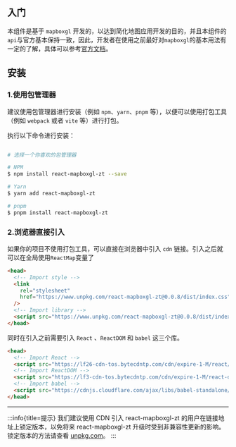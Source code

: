 ## 入门

本组件是基于 `mapboxgl` 开发的，以达到简化地图应用开发的目的，并且本组件的`api`与官方基本保持一致，因此，开发者在使用之前最好对`mapboxgl`的基本用法有一定的了解，具体可以参考[官方文档](https://docs.mapbox.com/mapbox-gl-js/api/)。

## 安装

### 1.使用包管理器

建议使用包管理器进行安装（例如 `npm`、`yarn`、`pnpm` 等），以便可以使用打包工具（例如 `webpack` 或者 `vite` 等）进行打包。

执行以下命令进行安装：

```bash

# 选择一个你喜欢的包管理器

# NPM
$ npm install react-mapboxgl-zt --save

# Yarn
$ yarn add react-mapboxgl-zt

# pnpm
$ pnpm install react-mapboxgl-zt
```

### 2.浏览器直接引入

如果你的项目不使用打包工具，可以直接在浏览器中引入 `cdn` 链接。引入之后就可以在全局使用`ReactMap`变量了

```html
<head>
  <!-- Import style -->
  <link
    rel="stylesheet"
    href="https://www.unpkg.com/react-mapboxgl-zt@0.0.8/dist/index.css"
  />
  <!-- Import library -->
  <script src="https://www.unpkg.com/react-mapboxgl-zt@0.0.8/dist/index.umd.js"></script>
</head>
```

同时在引入之前需要引入 `React` 、`ReactDOM` 和 `babel` 这三个库。

```html
<head>
  <!-- Import React -->
  <script src="https://lf26-cdn-tos.bytecdntp.com/cdn/expire-1-M/react/18.2.0/umd/react.development.js"></script>
  <!-- Import ReactDOM -->
  <script src="https://lf3-cdn-tos.bytecdntp.com/cdn/expire-1-M/react-dom/18.2.0/umd/react-dom.development.js"></script>
  <!-- Import babel -->
  <script src="https://cdnjs.cloudflare.com/ajax/libs/babel-standalone/7.23.3/babel.min.js"></script>
</head>
```

---

:::info{title=提示}
我们建议使用 CDN 引入 react-mapboxgl-zt 的用户在链接地址上锁定版本，以免将来 react-mapboxgl-zt 升级时受到非兼容性更新的影响。 锁定版本的方法请查看 [unpkg.com](https://unpkg.com/)。
:::
